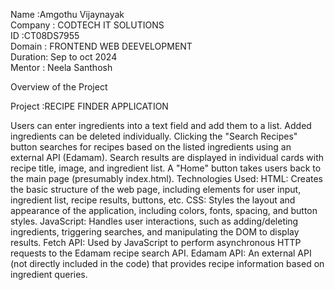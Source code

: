 Name :Amgothu Vijaynayak                                                        
Company : CODTECH IT SOLUTIONS                                                  
ID :CT08DS7955                                                            
Domain : FRONTEND WEB DEEVELOPMENT                                                
Duration: Sep to oct 2024                                                  
Mentor : Neela Santhosh                                                              
  
Overview of the Project                                                    

Project :RECIPE FINDER APPLICATION

Users can enter ingredients into a text field and add them to a list.
Added ingredients can be deleted individually.
Clicking the "Search Recipes" button searches for recipes based on the listed ingredients using an external API (Edamam).
Search results are displayed in individual cards with recipe title, image, and ingredient list.
A "Home" button takes users back to the main page (presumably index.html).
Technologies Used:
HTML: Creates the basic structure of the web page, including elements for user input, ingredient list, recipe results, buttons, etc.
CSS: Styles the layout and appearance of the application, including colors, fonts, spacing, and button styles.
JavaScript: Handles user interactions, such as adding/deleting ingredients, triggering searches, and manipulating the DOM to display results.
Fetch API: Used by JavaScript to perform asynchronous HTTP requests to the Edamam recipe search API.
Edamam API: An external API (not directly included in the code) that provides recipe information based on ingredient queries.
